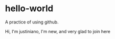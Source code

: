 # hello-world
A practice of using github. 

Hi, I'm justiniano, I'm new, and very glad to join here
